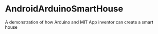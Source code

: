 # AndroidArduinoSmartHouse
 A demonstration of how Arduino and MIT App inventor can create a smart house 
